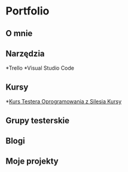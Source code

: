 # Portfolio
## O mnie
## Narzędzia
*Trello
*Visual Studio Code
## Kursy
*[Kurs Testera Oprogramowania z Silesia Kursy](https://melodiazmian.pl/darmowy-kurs-tester-oprogramowania/)
## Grupy testerskie
## Blogi
## Moje projekty
